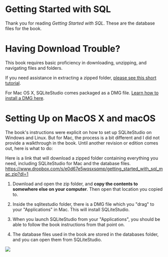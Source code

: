 # Getting Started with SQL

Thank you for reading *Getting Started with SQL*. These are the database files for the book. 

# Having Download Trouble?

This book requires basic proficiency in downloading, unzipping, and navigating files and folders. 

If you need assistance in extracting a zipped folder, [please see this short tutorial](http://www.wikihow.com/Open-a-Zip-File).

For Mac OS X, SQLiteStudio comes packaged as a DMG file. [Learn how to install a DMG here](https://www.youtube.com/watch?v=7BrtaOfQVXQ).

# Setting Up on MacOS X and macOS

The book's instructions were explicit on how to set up SQLiteStudio on Windows and Linux. But for Mac, the process is a bit different and I did not provide a walkthrough in the book. Until another revision or edition comes out, here is what to do:

Here is a link that will download a zipped folder containing everything you need, including SQLiteStudio for Mac and the database files.
https://www.dropbox.com/s/e0d67e5wqsxsqmp/getting_started_with_sql_mac.zip?dl=1

1. Download and open the zip folder, and **copy the contents to somewhere else on your computer**. Then open that location you copied to.

2. Inside the sqlitestudio folder, there is a DMG file which you "drag" to your "Applications" in Mac. This will install SQLiteStudio.

3. When you launch SQLiteStudio from your "Applications", you should be able to follow the book instructions from that point on.

4. The database files used in the book are stored in the databases folder, and you can open them from SQLiteStudio. 


![](https://images-na.ssl-images-amazon.com/images/I/51A7fbsp0EL.jpg)


